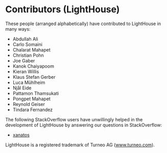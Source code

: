# Contributors (LightHouse)

These people (arranged alphabetically) have contributed to LightHouse in many ways:

- Abdullah Ali
- Carlo Somaini
- Chalarat Mahapet
- Christian Pohn
- Joe Gaber
- Kanok Chaiyapoom
- Kieran Willis
- Klaus Stefan Gerber
- Luca Mühlheim
- Njål Eide
- Pattamon Thamsukati
- Pongpet Mahapet
- Reynold Geiser
- Tindara Fernandez

The following StackOverflow users have unwillingly helped in the development of LightHouse by answering our questions in StackOverflow:

- [xanatos](http://stackoverflow.com/users/613130/xanatos)

LightHouse is a registered trademark of Turneo AG (www.turneo.com).
